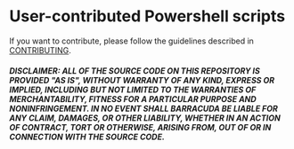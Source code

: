 # User-contributed Powershell scripts

If you want to contribute, please follow the guidelines described in [CONTRIBUTING](https://github.com/barracudanetworks/ngf-automation/blob/master/CONTRIBUTING.md).

##### DISCLAIMER: ALL OF THE SOURCE CODE ON THIS REPOSITORY IS PROVIDED "AS IS", WITHOUT WARRANTY OF ANY KIND, EXPRESS OR IMPLIED, INCLUDING BUT NOT LIMITED TO THE WARRANTIES OF MERCHANTABILITY, FITNESS FOR A PARTICULAR PURPOSE AND NONINFRINGEMENT. IN NO EVENT SHALL BARRACUDA BE LIABLE FOR ANY CLAIM, DAMAGES, OR OTHER LIABILITY, WHETHER IN AN ACTION OF CONTRACT, TORT OR OTHERWISE, ARISING FROM, OUT OF OR IN CONNECTION WITH THE SOURCE CODE. #####
